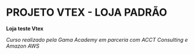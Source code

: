 # PROJETO VTEX - LOJA PADRÃO

**Loja teste Vtex**

*Curso realizado pela Gama Academy em parceria com ACCT Consulting e Amazon AWS*
